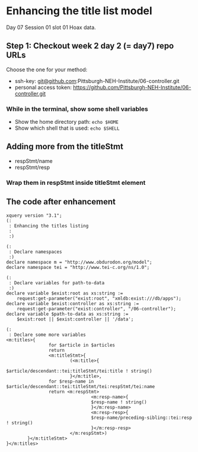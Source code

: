 # Enhancing the title list model
Day 07 Session 01 slot 01
 Hoax data.

## Step 1: Checkout week 2 day 2 (= day7) repo URLs
Choose the one for your method:
  * ssh-key: git@github.com:Pittsburgh-NEH-Institute/06-controller.git
  * personal access token: https://github.com/Pittsburgh-NEH-Institute/06-controller.git

### While in the terminal, show some shell variables
  * Show the home directory path:
 `echo $HOME`
  * Show which shell that is used:
`echo $SHELL`

## Adding more from the titleStmt
 * respStmt/name
 * respStmt/resp

### Wrap them in respStmt inside titleStmt element

## The code after enhancement 

```xquery
xquery version "3.1";
(:  
 : Enhancing the titles listing
 :  
 :)

(:
 : Declare namespaces
 :)
declare namespace m = "http://www.obdurodon.org/model";
declare namespace tei = "http://www.tei-c.org/ns/1.0";

(:
 : Declare variables for path-to-data
 :)
declare variable $exist:root as xs:string := 
    request:get-parameter("exist:root", "xmldb:exist:///db/apps");
declare variable $exist:controller as xs:string := 
    request:get-parameter("exist:controller", "/06-controller");
declare variable $path-to-data as xs:string := 
    $exist:root || $exist:controller || '/data';

(: 
 : Declare some more variables
<m:titles>{
                for $article in $articles 
                return
                <m:titleStmt>{
                        (<m:title>{ 
                                $article/descendant::tei:titleStmt/tei:title ! string()
                        }</m:title>,
                for $resp-name in $article/descendant::tei:titleStmt/tei:respStmt/tei:name 
                return <m:respStmt>
                                <m:resp-name>{ 
                                $resp-name ! string()
                                }</m:resp-name>
                                <m:resp-resp>{ 
                                $resp-name/preceding-sibling::tei:resp ! string()
                                }</m:resp-resp>
                        </m:respStmt>)
        }</m:titleStmt>
}</m:titles>
```
